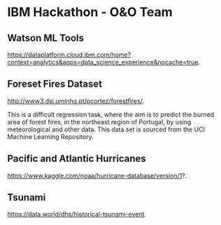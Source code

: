 # IBM Hackathon - O&O Team

## Watson ML Tools
https://dataplatform.cloud.ibm.com/home?context=analytics&apps=data_science_experience&nocache=true.

## Foreset Fires Dataset
http://www3.dsi.uminho.pt/pcortez/forestfires/.

This is a difficult regression task, where the aim is to predict the burned area of forest fires, in the northeast region of Portugal, by using meteorological and other data. This data set is sourced from the UCI Machine Learning Repository.

## Pacific and Atlantic Hurricanes
https://www.kaggle.com/noaa/hurricane-database/version/1?.

## Tsunami
https://data.world/dhs/historical-tsunami-event.
